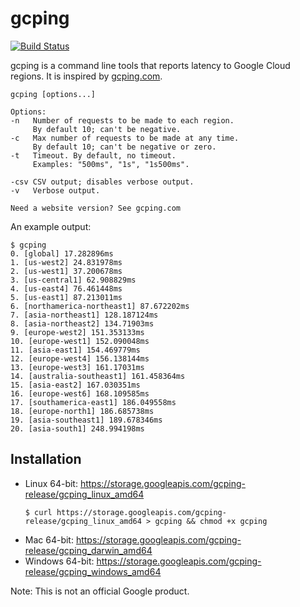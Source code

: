 # gcping

[![Build Status](https://travis-ci.com/GoogleCloudPlatform/gcping.svg?branch=master)](https://travis-ci.com/GoogleCloudPlatform/gcping)

gcping is a command line tools that reports latency to
Google Cloud regions. It is inspired by [gcping.com](https://gcping.com).

```
gcping [options...]

Options:
-n   Number of requests to be made to each region.
     By default 10; can't be negative.
-c   Max number of requests to be made at any time.
     By default 10; can't be negative or zero.
-t   Timeout. By default, no timeout.
     Examples: "500ms", "1s", "1s500ms".

-csv CSV output; disables verbose output.
-v   Verbose output.

Need a website version? See gcping.com
```

An example output:

```
$ gcping
0. [global] 17.282896ms
1. [us-west2] 24.831978ms
2. [us-west1] 37.200678ms
3. [us-central1] 62.908829ms
4. [us-east4] 76.461448ms
5. [us-east1] 87.213011ms
6. [northamerica-northeast1] 87.672202ms
7. [asia-northeast1] 128.187124ms
8. [asia-northeast2] 134.71903ms
9. [europe-west2] 151.353133ms
10. [europe-west1] 152.090048ms
11. [asia-east1] 154.469779ms
12. [europe-west4] 156.138144ms
13. [europe-west3] 161.17031ms
14. [australia-southeast1] 161.458364ms
15. [asia-east2] 167.030351ms
16. [europe-west6] 168.109585ms
17. [southamerica-east1] 186.049558ms
18. [europe-north1] 186.685738ms
19. [asia-southeast1] 189.678346ms
20. [asia-south1] 248.994198ms
```

## Installation

* Linux 64-bit: https://storage.googleapis.com/gcping-release/gcping_linux_amd64
  ```
  $ curl https://storage.googleapis.com/gcping-release/gcping_linux_amd64 > gcping && chmod +x gcping
  ```
* Mac 64-bit: https://storage.googleapis.com/gcping-release/gcping_darwin_amd64
* Windows 64-bit: https://storage.googleapis.com/gcping-release/gcping_windows_amd64

Note: This is not an official Google product.
